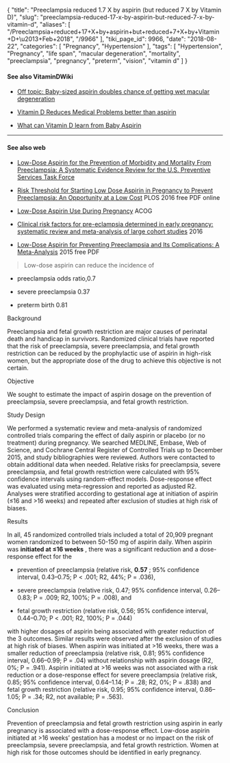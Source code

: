 {
    "title": "Preeclampsia reduced 1.7 X by aspirin (but reduced 7 X by Vitamin D)",
    "slug": "preeclampsia-reduced-17-x-by-aspirin-but-reduced-7-x-by-vitamin-d",
    "aliases": [
        "/Preeclampsia+reduced+17+X+by+aspirin+but+reduced+7+X+by+Vitamin+D+\u2013+Feb+2018",
        "/9966"
    ],
    "tiki_page_id": 9966,
    "date": "2018-08-22",
    "categories": [
        "Pregnancy",
        "Hypertension"
    ],
    "tags": [
        "Hypertension",
        "Pregnancy",
        "life span",
        "macular degeneration",
        "mortality",
        "preeclampsia",
        "pregnancy",
        "preterm",
        "vision",
        "vitamin d"
    ]
}


#### See also VitaminDWiki

* [Off topic: Baby-sized aspirin doubles chance of getting wet macular degeneration](/posts/off-topic-baby-sized-aspirin-doubles-chance-of-getting-wet-macular-degeneration)

* [Vitamin D Reduces Medical Problems better than aspirin](/posts/vitamin-d-reduces-medical-problems-better-than-aspirin)

* [What can Vitamin D learn from Baby Aspirin](/posts/what-can-vitamin-d-learn-from-baby-aspirin)

---

#### See also web

* [Low-Dose Aspirin for the Prevention of Morbidity and Mortality From Preeclampsia: A Systematic Evidence Review for the U.S. Preventive Services Task Force ](https://www.ncbi.nlm.nih.gov/books/NBK196390/table/ch4.t2/)

* [Risk Threshold for Starting Low Dose Aspirin in Pregnancy to Prevent Preeclampsia: An Opportunity at a Low Cost](https://www.ncbi.nlm.nih.gov/pmc/articles/PMC4366221/) PLOS 2016 free PDF online

* [Low-Dose Aspirin Use During Pregnancy](https://www.acog.org/Clinical-Guidance-and-Publications/Committee-Opinions/Committee-on-Obstetric-Practice/Low-Dose-Aspirin-Use-During-Pregnancy) ACOG

* [Clinical risk factors for pre-eclampsia determined in early pregnancy: systematic review and meta-analysis of large cohort studies](https://www.bmj.com/content/353/bmj.i1753/rr-1) 2016

* [Low-Dose Aspirin for Preventing Preeclampsia and Its Complications: A Meta-Analysis](https://www.ncbi.nlm.nih.gov/pubmed/25833349) 2015 free PDF

> Low-dose aspirin  can reduce the incidence of 

   * preeclampsia odds ratio,0.7

   * severe preeclampsia  0.37

   * preterm birth 0.81

</div>

Background

Preeclampsia and fetal growth restriction are major causes of perinatal death and handicap in survivors. Randomized clinical trials have reported that the risk of preeclampsia, severe preeclampsia, and fetal growth restriction can be reduced by the prophylactic use of aspirin in high-risk women, but the appropriate dose of the drug to achieve this objective is not certain.

Objective

We sought to estimate the impact of aspirin dosage on the prevention of preeclampsia, severe preeclampsia, and fetal growth restriction.

Study Design

We performed a systematic review and meta-analysis of randomized controlled trials comparing the effect of daily aspirin or placebo (or no treatment) during pregnancy. We searched MEDLINE, Embase, Web of Science, and Cochrane Central Register of Controlled Trials up to December 2015, and study bibliographies were reviewed. Authors were contacted to obtain additional data when needed. Relative risks for preeclampsia, severe preeclampsia, and fetal growth restriction were calculated with 95% confidence intervals using random-effect models. Dose-response effect was evaluated using meta-regression and reported as adjusted R2. Analyses were stratified according to gestational age at initiation of aspirin (≤16 and >16 weeks) and repeated after exclusion of studies at high risk of biases.

Results

In all, 45 randomized controlled trials included a total of 20,909 pregnant women randomized to between 50-150 mg of aspirin daily. When aspirin was  **initiated at ≤16 weeks** , there was a significant reduction and a dose-response effect for the 

* prevention of preeclampsia (relative risk,  **0.57** ; 95% confidence interval, 0.43–0.75; P < .001; R2, 44%; P = .036), 

* severe preeclampsia (relative risk, 0.47; 95% confidence interval, 0.26–0.83; P = .009; R2, 100%; P = .008), and 

* fetal growth restriction (relative risk, 0.56; 95% confidence interval, 0.44–0.70; P < .001; R2, 100%; P = .044) 

with higher dosages of aspirin being associated with greater reduction of the 3 outcomes. Similar results were observed after the exclusion of studies at high risk of biases. When aspirin was initiated at >16 weeks, there was a smaller reduction of preeclampsia (relative risk, 0.81; 95% confidence interval, 0.66–0.99; P = .04) without relationship with aspirin dosage (R2, 0%; P = .941). Aspirin initiated at >16 weeks was not associated with a risk reduction or a dose-response effect for severe preeclampsia (relative risk, 0.85; 95% confidence interval, 0.64–1.14; P = .28; R2, 0%; P = .838) and fetal growth restriction (relative risk, 0.95; 95% confidence interval, 0.86–1.05; P = .34; R2, not available; P = .563).

Conclusion

Prevention of preeclampsia and fetal growth restriction using aspirin in early pregnancy is associated with a dose-response effect. Low-dose aspirin initiated at >16 weeks’ gestation has a modest or no impact on the risk of preeclampsia, severe preeclampsia, and fetal growth restriction. Women at high risk for those outcomes should be identified in early pregnancy.
